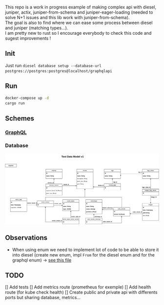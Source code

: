 This repo is a work in progress example of making complex api with diesel, juniper, actix, juniper-from-schema and juniper-eager-loading (needed to solve N+1 issues and this lib work with juniper-from-schema).  
The goal is also to find where we can ease some process between diesel and juniper (matching types...).  
I am pretty new to rust so I encourage everybody to check this code and sugest improvements !

## Init
Just run `diesel database setup --database-url postgres://postgres:postgres@localhost/graphqlapi`

## Run
```bash
docker-compose up -d
cargo run
```

## Schemes

### [GraphQL](src/graphql/schema.graphql)

### Database
![Database scheme](./test_data_model_v1.png)

## Observations
- When using enum we need to implement lot of code to be able to store it into diesel (create new enum, impl `From` for the diesel enum and for the graphql enum) -> [see this file](./src/models/mod.rs) 


## TODO

[] Add tests
[] Add metrics route (prometheus for exemple)
[] Add health route (for kube check health)
[] Create public and private api with differents ports but sharing database, metrics...